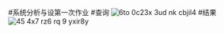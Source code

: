 #系统分析与设第一次作业
#查询
![6to 0c23x 3ud nk cbjil4](https://cloud.githubusercontent.com/assets/16081097/25864943/d1f38f96-3523-11e7-8a5c-ed1ff8f194c2.png)
#结果
![45 4x7 rz6 rq 9 yxir8y](https://cloud.githubusercontent.com/assets/16081097/25864955/d8940e66-3523-11e7-940f-d8329ddd64a1.png)
